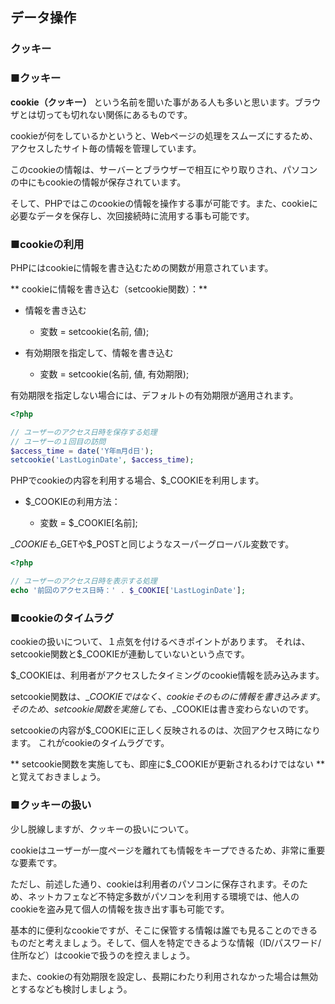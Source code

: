 ## データ操作
### クッキー

### ■クッキー

**cookie（クッキー）** という名前を聞いた事がある人も多いと思います。ブラウザとは切っても切れない関係にあるものです。

cookieが何をしているかというと、Webページの処理をスムーズにするため、アクセスしたサイト毎の情報を管理しています。

このcookieの情報は、サーバーとブラウザーで相互にやり取りされ、パソコンの中にもcookieの情報が保存されています。

そして、PHPではこのcookieの情報を操作する事が可能です。また、cookieに必要なデータを保存し、次回接続時に流用する事も可能です。

### ■cookieの利用

PHPにはcookieに情報を書き込むための関数が用意されています。

** cookieに情報を書き込む（setcookie関数）：**

* 情報を書き込む

  * 変数 = setcookie(名前, 値);


* 有効期限を指定して、情報を書き込む

  * 変数 = setcookie(名前, 値, 有効期限);

有効期限を指定しない場合には、デフォルトの有効期限が適用されます。

```php
<?php

// ユーザーのアクセス日時を保存する処理
// ユーザーの１回目の訪問
$access_time = date('Y年m月d日');
setcookie('LastLoginDate', $access_time);

```

PHPでcookieの内容を利用する場合、$\_COOKIEを利用します。

* $\_COOKIEの利用方法：

  * 変数 = $\_COOKIE[名前];

$\_COOKIEも$\_GETや$\_POSTと同じようなスーパーグローバル変数です。

```php
<?php

// ユーザーのアクセス日時を表示する処理
echo '前回のアクセス日時：' . $_COOKIE['LastLoginDate'];
```

### ■cookieのタイムラグ

cookieの扱いについて、１点気を付けるべきポイントがあります。
それは、setcookie関数と$\_COOKIEが連動していないという点です。

$\_COOKIEは、利用者がアクセスしたタイミングのcookie情報を読み込みます。

setcookie関数は、$\_COOKIEではなく、cookieそのものに情報を書き込みます。そのため、setcookie関数を実施しても、$\_COOKIEは書き変わらないのです。

setcookieの内容が$\_COOKIEに正しく反映されるのは、次回アクセス時になります。
これがcookieのタイムラグです。

** setcookie関数を実施しても、即座に$\_COOKIEが更新されるわけではない ** と覚えておきましょう。

### ■クッキーの扱い

少し脱線しますが、クッキーの扱いについて。

cookieはユーザーが一度ページを離れても情報をキープできるため、非常に重要な要素です。

ただし、前述した通り、cookieは利用者のパソコンに保存されます。そのため、ネットカフェなど不特定多数がパソコンを利用する環境では、他人のcookieを盗み見て個人の情報を抜き出す事も可能です。

基本的に便利なcookieですが、そこに保管する情報は誰でも見ることのできるものだと考えましょう。そして、個人を特定できるような情報（ID/パスワード/住所など）はcookieで扱うのを控えましょう。

また、cookieの有効期限を設定し、長期にわたり利用されなかった場合は無効とするなども検討しましょう。
